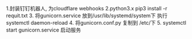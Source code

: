 1.封装钉钉机器人, 为cloudflare webhooks
2.python3.x  pip3 install -r requit.txt
3. 将gunicorn.service 放到/usr/lib/systemd/system下 执行systemctl daemon-reload
4. 将gunicorn.conf.py 复制到 /etc/下
5. systemctl start gunicorn.service 启动服务

